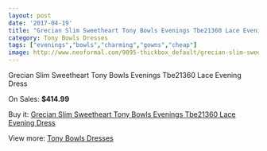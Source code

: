 ```yaml
---
layout: post
date: '2017-04-19'
title: "Grecian Slim Sweetheart Tony Bowls Evenings Tbe21360 Lace Evening Dress"
category: Tony Bowls Dresses
tags: ["evenings","bowls","charming","gowns","cheap"]
image: http://www.neoformal.com/9095-thickbox_default/grecian-slim-sweetheart-tony-bowls-evenings-tbe21360-lace-evening-dress.jpg
---
```

Grecian Slim Sweetheart Tony Bowls Evenings Tbe21360 Lace Evening Dress

On Sales: **$414.99**
<a href="https://www.neoformal.com/en/tony-bowls-dresses/3173-grecian-slim-sweetheart-tony-bowls-evenings-tbe21360-lace-evening-dress.html"><amp-img layout="responsive" width="600" height="600" src="//www.neoformal.com/9095-thickbox_default/grecian-slim-sweetheart-tony-bowls-evenings-tbe21360-lace-evening-dress.jpg" alt="Grecian Slim Sweetheart Tony Bowls Evenings Tbe21360 Lace Evening Dress 0" /></a>
<a href="https://www.neoformal.com/en/tony-bowls-dresses/3173-grecian-slim-sweetheart-tony-bowls-evenings-tbe21360-lace-evening-dress.html"><amp-img layout="responsive" width="600" height="600" src="//www.neoformal.com/9098-thickbox_default/grecian-slim-sweetheart-tony-bowls-evenings-tbe21360-lace-evening-dress.jpg" alt="Grecian Slim Sweetheart Tony Bowls Evenings Tbe21360 Lace Evening Dress 1" /></a>
<a href="https://www.neoformal.com/en/tony-bowls-dresses/3173-grecian-slim-sweetheart-tony-bowls-evenings-tbe21360-lace-evening-dress.html"><amp-img layout="responsive" width="600" height="600" src="//www.neoformal.com/9097-thickbox_default/grecian-slim-sweetheart-tony-bowls-evenings-tbe21360-lace-evening-dress.jpg" alt="Grecian Slim Sweetheart Tony Bowls Evenings Tbe21360 Lace Evening Dress 2" /></a>
<a href="https://www.neoformal.com/en/tony-bowls-dresses/3173-grecian-slim-sweetheart-tony-bowls-evenings-tbe21360-lace-evening-dress.html"><amp-img layout="responsive" width="600" height="600" src="//www.neoformal.com/9096-thickbox_default/grecian-slim-sweetheart-tony-bowls-evenings-tbe21360-lace-evening-dress.jpg" alt="Grecian Slim Sweetheart Tony Bowls Evenings Tbe21360 Lace Evening Dress 3" /></a>

Buy it: [Grecian Slim Sweetheart Tony Bowls Evenings Tbe21360 Lace Evening Dress](https://www.neoformal.com/en/tony-bowls-dresses/3173-grecian-slim-sweetheart-tony-bowls-evenings-tbe21360-lace-evening-dress.html "Grecian Slim Sweetheart Tony Bowls Evenings Tbe21360 Lace Evening Dress")

View more: [Tony Bowls Dresses](https://www.neoformal.com/en/33-tony-bowls-dresses "Tony Bowls Dresses")